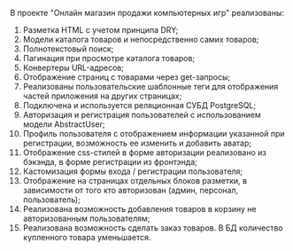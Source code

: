 В проекте "Онлайн магазин продажи компьютерных игр" реализованы:
1. Разметка HTML с учетом принципа DRY;
2. Модели каталога товаров и непосредственно самих товаров;
3. Полнотекстовый поиск;
4. Пагинация при просмотре каталога товаров;
5. Конвертеры URL-адресов;
6. Отображение страниц с товарами через get-запросы;
7. Реализованы пользовательские шаблонные теги для отображения частей приложения на других страницах;
8. Подключена и используется реляционная СУБД PostgreSQL;
9. Авторизация и регистрация пользователей с использованием модели AbstractUser;
10. Профиль пользователя с отображением информации указанной при регистрации, возможность ее изменить и добавить аватар;
11. Отображение css-стилей в форме авторизации реализовано из бэкэнда, в форме регистрации из фронтэнда;
12. Кастомизация формы входа / регистрации пользователя;
13. Отображение на страницах отдельных блоков разметки, в зависимости от того кто авторизован (админ, персонал, пользователь);
14. Реализована возможность добавления товаров в корзину не авторизованным пользователям;
15. Реализована возможность сделать заказ товаров. В БД количество купленного товара уменьшается.
